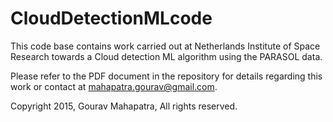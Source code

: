 # CloudDetectionMLcode

This code base contains work carried out at Netherlands Institute of Space Research towards a Cloud detection ML algorithm using the PARASOL data.

Please refer to the PDF document in the repository for details regarding this work or contact at mahapatra.gourav@gmail.com.

Copyright 2015, Gourav Mahapatra, All rights reserved.
